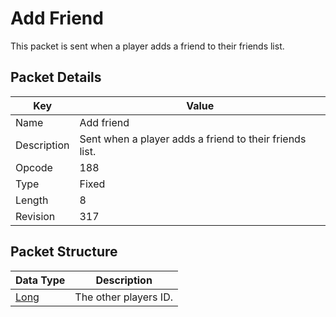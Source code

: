 # Add Friend
This packet is sent when a player adds a friend to their friends list.

## Packet Details
| Key | Value |
|--|--|
| Name | Add friend |
| Description | Sent when a player adds a friend to their friends list. |
| Opcode | 188 |
| Type | Fixed |
| Length | 8 |
| Revision | 317 |

## Packet Structure
| Data Type | Description |
|--|--|
| [Long](/Data-Types.html#common-data-types) | The other players ID. |
